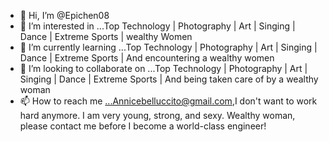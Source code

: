 - 👋 Hi, I’m @Epichen08
- 👀 I’m interested in ...Top Technology | Photography | Art | Singing | Dance | Extreme Sports | wealthy Women
- 🌱 I’m currently learning ...Top Technology | Photography | Art | Singing | Dance | Extreme Sports | And encountering a wealthy women
- 💞️ I’m looking to collaborate on ...Top Technology | Photography | Art | Singing | Dance | Extreme Sports | And being taken care of by a wealthy woman
- 📫 How to reach me ...Annicebelluccito@gmail.com,I don't want to work hard anymore. I am very young, strong, and sexy. Wealthy woman, please contact me before I become a world-class engineer!

<!---
Epichen08/Epichen08 is a ✨ special ✨ repository because its `README.md` (this file) appears on your GitHub profile.
You can click the Preview link to take a look at your changes.
--->
